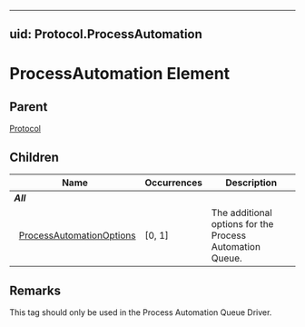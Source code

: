 ---
uid: Protocol.ProcessAutomation
--

# ProcessAutomation Element

## Parent
[Protocol](xref:Protocol)

## Children
|Name|Occurrences|Description|
|--- |--- |--- |
|***All***|||
|&nbsp;&nbsp;[ProcessAutomationOptions](xref:Protocol.ProcessAutomation.ProcessAutomationOptions)|[0, 1]|The additional options for the Process Automation Queue.|

## Remarks

This tag should only be used in the Process Automation Queue Driver.
